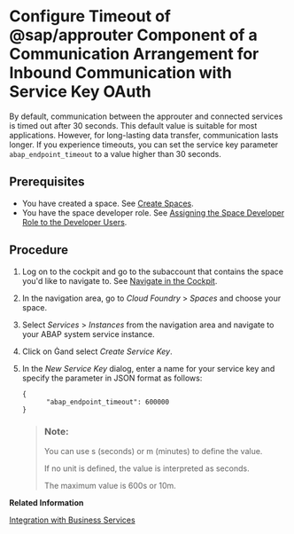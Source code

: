 <!-- loio48bcc77bf94341a4846ba694b7fd6e1c -->

<link rel="stylesheet" type="text/css" href="../css/sap-icons.css"/>

# Configure Timeout of @sap/approuter Component of a Communication Arrangement for Inbound Communication with Service Key OAuth

By default, communication between the approuter and connected services is timed out after 30 seconds. This default value is suitable for most applications. However, for long-lasting data transfer, communication lasts longer. If you experience timeouts, you can set the service key parameter `abap_endpoint_timeout` to a value higher than 30 seconds.



<a name="loio48bcc77bf94341a4846ba694b7fd6e1c__prereq_wzz_g1y_qjb"/>

## Prerequisites

-   You have created a space. See [Create Spaces](https://help.sap.com/viewer/65de2977205c403bbc107264b8eccf4b/Cloud/en-US/2f6ed22ccf424dae84345f4500c2d8ea.html).
-   You have the space developer role. See [Assigning the Space Developer Role to the Developer Users](https://help.sap.com/viewer/a96b1df8525f41f79484717368e30626/Cloud/en-US/967fc4e2b1314cf7afc7d7043b53e566.html).



<a name="loio48bcc77bf94341a4846ba694b7fd6e1c__steps_w2g_5rf_fpb"/>

## Procedure

1.  Log on to the cockpit and go to the subaccount that contains the space you'd like to navigate to. See [Navigate in the Cockpit](https://help.sap.com/viewer/65de2977205c403bbc107264b8eccf4b/Cloud/en-US/0874895f1f78459f9517da55a11ffebd.html).

2.  In the navigation area, go to *Cloud Foundry* \> *Spaces* and choose your space.

3.  Select *Services* \> *Instances* from the navigation area and navigate to your ABAP system service instance.

4.  Click on <span class="SAP-icons"></span>and select *Create Service Key*.

5.  In the *New Service Key* dialog, enter a name for your service key and specify the parameter in JSON format as follows:

    ```
    {
          "abap_endpoint_timeout": 600000
    }
    
    ```

    > ### Note:  
    > You can use s \(seconds\) or m \(minutes\) to define the value.
    > 
    > If no unit is defined, the value is interpreted as seconds.
    > 
    > The maximum value is 600s or 10m.


**Related Information**  


[Integration with Business Services](https://help.sap.com/viewer/65de2977205c403bbc107264b8eccf4b/Cloud/en-US/f6337cd6065a42b59579c069256072ec.html)

